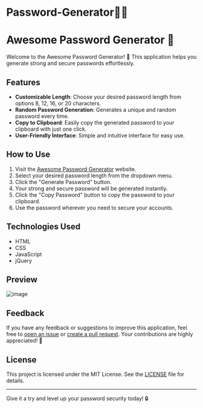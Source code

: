 # Password-Generator🛅🔐
# Awesome Password Generator :key:

Welcome to the Awesome Password Generator! :rocket: This application helps you generate strong and secure passwords effortlessly.

## Features

- **Customizable Length**: Choose your desired password length from options 8, 12, 16, or 20 characters.
- **Random Password Generation**: Generates a unique and random password every time.
- **Copy to Clipboard**: Easily copy the generated password to your clipboard with just one click.
- **User-Friendly Interface**: Simple and intuitive interface for easy use.

## How to Use

1. Visit the [Awesome Password Generator](https://example.com) website.
2. Select your desired password length from the dropdown menu.
3. Click the "Generate Password" button.
4. Your strong and secure password will be generated instantly.
5. Click the "Copy Password" button to copy the password to your clipboard.
6. Use the password wherever you need to secure your accounts.

## Technologies Used

- HTML
- CSS
- JavaScript
- jQuery

## Preview

![image](https://github.com/aayush-017868/Password-Generator/assets/119842199/be04acb6-e1c2-416e-b5ed-0837706991ee)


## Feedback

If you have any feedback or suggestions to improve this application, feel free to [open an issue](https://github.com/aayush-017868/password-generator/issues) or [create a pull request](https://github.com/aayush-017868/password-generator/pulls). Your contributions are highly appreciated! :raised_hands:

## License

This project is licensed under the MIT License. See the [LICENSE](LICENSE) file for details.

---

Give it a try and level up your password security today! :lock:

